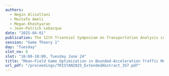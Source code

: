 ```yaml
---
authors:
  - Negin Alisoltani
  - Mostafa Ameli
  - Megan Khoshyaran
  - Jean-Patrick Lebacque
date: "2025-04-01"
publication: The 12th Triennial Symposium on Transportation Analysis conference
session: "Game Theory 1"
day: "Tuesday"
slot_no: 8
slot: "16:00-18:00, Tuesday June 24"
title: "Mean-Field Game Optimization in Bounded-Acceleration Traffic Models for CAVs"
url_pdf: "/proceedings/TRISTAN2025_ExtendedAbstract_357.pdf"
---
```

